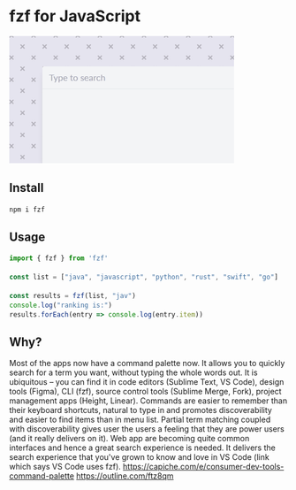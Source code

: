 # fzf for JavaScript

<img src="assets/landing.gif" />

## Install

```sh
npm i fzf
```

## Usage

```js
import { fzf } from 'fzf'

const list = ["java", "javascript", "python", "rust", "swift", "go"]

const results = fzf(list, "jav")
console.log("ranking is:")
results.forEach(entry => console.log(entry.item))
```

## Why?

Most of the apps now have a command palette now. It allows you to quickly
search for a term you want, without typing the whole words out. It is
ubiquitous – you can find it in code editors (Sublime Text, VS Code), design
tools (Figma), CLI (fzf), source control tools (Sublime Merge, Fork), project
management apps (Height, Linear). Commands are easier to remember than their
keyboard shortcuts, natural to type in and promotes discoverability and easier
to find items than in menu list. Partial term matching coupled with
discoverability gives user the users a feeling that they are power users (and
it really delivers on it). Web app are becoming quite common interfaces and
hence a great search experience is needed. It delivers the search experience
that you've grown to know and love in VS Code (link which says VS Code uses fzf).
https://capiche.com/e/consumer-dev-tools-command-palette
https://outline.com/ftz8qm


